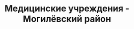---
district_id: 6-01-0
district_name: Могилёвский район
title: Медицинские учреждения - Могилёвский район
---